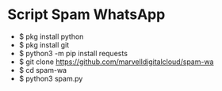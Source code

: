 # Script Spam WhatsApp

- $ pkg install python
- $ pkg install git
- $ python3 -m pip install requests
- $ git clone https://github.com/marvelldigitalcloud/spam-wa
- $ cd spam-wa
- $ python3 spam.py
